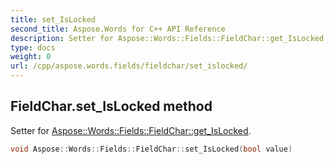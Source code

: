 ```yaml
---
title: set_IsLocked
second_title: Aspose.Words for C++ API Reference
description: Setter for Aspose::Words::Fields::FieldChar::get_IsLocked. 
type: docs
weight: 0
url: /cpp/aspose.words.fields/fieldchar/set_islocked/
---
```

## FieldChar.set_IsLocked method


Setter for [Aspose::Words::Fields::FieldChar::get_IsLocked](../get_islocked/).

```cpp
void Aspose::Words::Fields::FieldChar::set_IsLocked(bool value)
```

